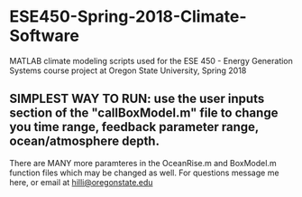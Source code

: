 # ESE450-Spring-2018-Climate-Software
MATLAB climate modeling scripts used for the ESE 450 - Energy Generation Systems course project at Oregon State University, Spring 2018

## SIMPLEST WAY TO RUN: use the user inputs section of the "callBoxModel.m" file to change you time range, feedback parameter range, ocean/atmosphere depth.

 There are MANY more paramteres in the OceanRise.m and BoxModel.m function files which may be changed as well. For 
 questions message me here, or email at hilli@oregonstate.edu
